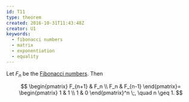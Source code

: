 ```yaml
---
id: T11
type: theorem
created: 2016-10-31T11:43:48Z
creator: U1
keywords:
  - fibonacci numbers
  - matrix
  - exponentiation
  - equality
---
```

Let $F_n$ be the [Fibonacci numbers](D9#fibonacci-number). Then

$$
\begin{pmatrix}
F_{n+1} & F_n \\
F_n & F_{n-1}
\end{pmatrix}=
\begin{pmatrix}
1 & 1 \\
1 & 0
\end{pmatrix}^n \;, \quad n \geq 1.
$$
